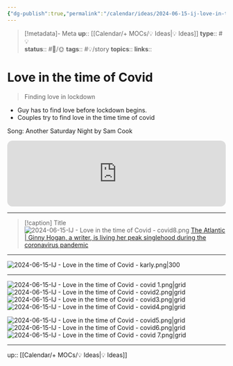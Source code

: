 ```yaml
---
{"dg-publish":true,"permalink":"/calendar/ideas/2024-06-15-ij-love-in-the-time-of-covid/","title":"Love in the time of Covid"}
---
```


> [!metadata]- Meta
> **up**:: [[Calendar/+ MOCs/💡 Ideas\|💡 Ideas]]
> **type**:: #💡  
> **status**:: #📝/🌞
> **tags**:: #💡/story
> **topics**:: 
> **links**::

# Love in the time of Covid

> Finding love in lockdown

- Guy has to find love before lockdown begins.
- Couples try to find love in the time time of covid

Song: Another Saturday Night by Sam Cook
<iframe style="border-radius:12px" src="https://open.spotify.com/embed/track/5z8DiKSG4EwxmO6gUi12rZ?utm_source=generator" width="100%" height="152" frameBorder="0" allowfullscreen="" allow="autoplay; clipboard-write; encrypted-media; fullscreen; picture-in-picture" loading="lazy"></iframe>

---

> [!caption] Title
> ![2024-06-15-IJ - Love in the time of Covid - covid8.png](/img/user/Extras/Attachments/2024-06-15-IJ%20-%20Love%20in%20the%20time%20of%20Covid%20-%20covid8.png)
> [The Atlantic | Ginny Hogan, a writer, is living her peak singlehood during the coronavirus pandemic](https://www.instagram.com/p/CAiok1AAAjQ/?igshid=ke1qox9lf8wg)

---

![2024-06-15-IJ - Love in the time of Covid - karly.png|300](/img/user/Extras/Attachments/2024-06-15-IJ%20-%20Love%20in%20the%20time%20of%20Covid%20-%20karly.png)

---

![2024-06-15-IJ - Love in the time of Covid - covid 1.png|grid](/img/user/Extras/Attachments/2024-06-15-IJ%20-%20Love%20in%20the%20time%20of%20Covid%20-%20covid%201.png)![2024-06-15-IJ - Love in the time of Covid - covid2.png|grid](/img/user/Extras/Attachments/2024-06-15-IJ%20-%20Love%20in%20the%20time%20of%20Covid%20-%20covid2.png)![2024-06-15-IJ - Love in the time of Covid - covid3.png|grid](/img/user/Extras/Attachments/2024-06-15-IJ%20-%20Love%20in%20the%20time%20of%20Covid%20-%20covid3.png)![2024-06-15-IJ - Love in the time of Covid - covid4.png|grid](/img/user/Extras/Attachments/2024-06-15-IJ%20-%20Love%20in%20the%20time%20of%20Covid%20-%20covid4.png)

![2024-06-15-IJ - Love in the time of Covid - covid5.png|grid](/img/user/Extras/Attachments/2024-06-15-IJ%20-%20Love%20in%20the%20time%20of%20Covid%20-%20covid5.png)![2024-06-15-IJ - Love in the time of Covid - covid6.png|grid](/img/user/Extras/Attachments/2024-06-15-IJ%20-%20Love%20in%20the%20time%20of%20Covid%20-%20covid6.png)![2024-06-15-IJ - Love in the time of Covid - covid 7.png|grid](/img/user/Extras/Attachments/2024-06-15-IJ%20-%20Love%20in%20the%20time%20of%20Covid%20-%20covid%207.png)





---
up:: [[Calendar/+ MOCs/💡 Ideas\|💡 Ideas]]

